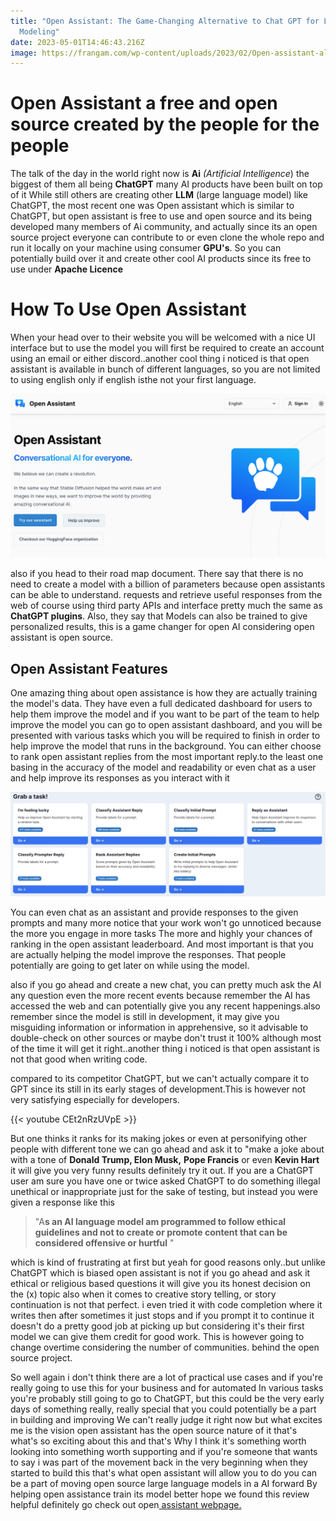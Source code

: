 ```yaml
---
title: "Open Assistant: The Game-Changing Alternative to Chat GPT for Language
  Modeling"
date: 2023-05-01T14:46:43.216Z
image: https://frangam.com/wp-content/uploads/2023/02/Open-assistant-alternative-to-open-ai-chat-gpt.jpg
---
```

# Open Assistant a free and open source created by the people for the people

The talk of the day in the world right now is **Ai** *(Artificial Intelligence*) the biggest of them all being **ChatGPT** many AI products have been built on top of it 
While still others are creating other **LLM** (large language model) like ChatGPT, the most recent one was Open assistant which is similar to ChatGPT, but open assistant 
is free to use and open source and its being developed many members of Ai community, and actually since its an open source project everyone can contribute to or even clone the whole repo and run it 
locally on your machine using consumer **GPU's**. So you can potentially build over it and create other cool AI products since its free to use under **Apache Licence**

# How To Use Open Assistant

When your head over to their website you will be welcomed with a nice UI interface but to use the model you will first be required to create an account using an 
email or either discord..another cool thing i noticed is that open assistant is available in bunch of different languages, so you are not limited to using english only if english isthe not your first language.

![](static/uploads/1_8ggrahck0te8i165vms2oq.png)

also if you head to their road map document. There say that there is no need to create a model with a billion of parameters because open assistants can be able to understand.
requests and retrieve useful responses from the web of course using third party APIs and interface pretty much the same as **ChatGPT plugins**. Also, they say that
Models can also be trained to give personalized results, this is a game changer for open AI considering open assistant is open source.

## O﻿pen Assistant Features

One amazing thing about open assistance is how they are actually training the model's data. They have even a full dedicated dashboard for users to help them improve the model and if you want to be part of the team to help improve the model you can go to open assistant dashboard, and you will be presented with various tasks which you will be required to finish in order to help improve the model that runs in the background. You can either choose to rank open assistant replies from the most important reply.to the least one basing in the accuracy of the model and readability or even chat as a user and help improve its responses as you interact with it

![](static/uploads/get-involved-with-open-assistant-1536x509.webp)

 You can even chat as an assistant and provide responses to the given prompts and many more notice that your work won't go unnoticed because the more you engage in more tasks 
The more and highly your chances of ranking in the open assistant leaderboard. And most important is that you are actually helping the model improve the responses. That people potentially are going to get later on while using the model.

also if you go ahead and create a new chat, you can pretty much ask the AI any question even the more recent events because remember the AI has accessed the web and can potentially
give you any recent happenings.also remember since the model is still in development, it may give you misguiding information or information in apprehensive, so it advisable to double-check on 
other sources or maybe don't trust it 100% although most of the time it will get it right..another thing i noticed is that open assistant is not that good when writing code.

compared to its competitor ChatGPT, but we can't actually compare it to GPT since its still in its early stages of development.This is however not very satisfying especially for developers.

 {{< youtube CEt2nRzUVpE >}}

But one thinks it ranks for its making jokes or even at personifying other people with different tone we can go ahead and ask it to "make a joke about with a tone of **Donald Trump, Elon Musk,** **Pope Francis** or even **Kevin Hart** it will give you very funny results definitely try it out. If you are a ChatGPT user am sure you have one or twice asked ChatGPT to do something illegal unethical or inappropriate just for the sake of testing, but instead you were given a response like this

> "A**s an AI language model am programmed to follow ethical guidelines and not to create or promote content that can be considered offensive or hurtful** "

which is kind of frustrating at first but yeah for good reasons only..but unlike ChatGPT which is biased open assistant is not if you go ahead and ask it ethical or religious based questions it will give you 
its honest decision on the (x) topic 
also when it comes to creative story telling, or story continuation is not that perfect. i even tried it with code completion where it writes then after sometimes it just stops and if you prompt it to continue it doesn't do a pretty good job at picking up but considering it's their first model we can give them credit for good work. This is however going to change overtime considering the number of communities.
behind the open source project.

So well again i don't think there are a lot of practical use cases and if you're really going to use this for your business and for automated In various tasks you're probably still going to go to ChatGPT, but this could be 
the very early days of something really, really special that you could potentially be a part in building and improving We can't really judge it right now but what excites me is the vision open assistant has  the open source nature of it that's what's so exciting about this and that's Why I think it's something worth looking into something worth supporting and if you're someone that wants to say i was part of the movement back in the very beginning when they started to build this that's what open assistant will allow you to do you can be a part of moving open source large language models in a AI forward  By helping open assistance train its model better hope we found this review helpful definitely go check out open[ assistant webpage.](https://open-assistant.io/)
